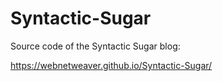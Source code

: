 # Syntactic-Sugar

Source code of the Syntactic Sugar blog:

https://webnetweaver.github.io/Syntactic-Sugar/
